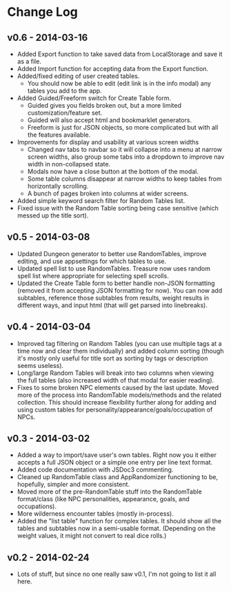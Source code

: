 Change Log
==========

v0.6 - 2014-03-16
-----------------

* Added Export function to take saved data from LocalStorage and save it as a file.
* Added Import function for accepting data from the Export function.
* Added/fixed editing of user created tables.
    * You should now be able to edit (edit link is in the info modal) any tables you add to the app.
* Added Guided/Freeform switch for Create Table form.
	* Guided gives you fields broken out, but a more limited customization/feature set.
	* Guided will also accept html and bookmarklet generators.
	* Freeform is just for JSON objects, so more complicated but with all the features available.
* Improvements for display and usability at various screen widths
	* Changed nav tabs to navbar so it will collapse into a menu at narrow screen widths, also group some tabs into a dropdown to improve nav width in non-collapsed state.
    * Modals now have a close button at the bottom of the modal.
    * Some table columns disappear at narrow widths to keep tables from horizontally scrolling.
    * A bunch of pages broken into columns at wider screens.
* Added simple keyword search filter for Random Tables list.
* Fixed issue with the Random Table sorting being case sensitive (which messed up the title sort).

v0.5 - 2014-03-08
-----------------

* Updated Dungeon generator to better use RandomTables, improve editing, and use appsettings for which tables to use.
* Updated spell list to use RandomTables. Treasure now uses random spell list where appropriate for selecting spell scrolls.
* Updated the Create Table form to better handle non-JSON formatting (removed it from accepting JSON formatting for now). You can now add subtables, reference those subtables from results, weight results in different ways, and input html (that will get parsed into linebreaks).

v0.4 - 2014-03-04
-----------------

* Improved tag filtering on Random Tables (you can use multiple tags at a time now and clear them individually) and added column sorting (though it's mostly only useful for title sort as sorting by tags or description seems useless).
* Long/large Random Tables will break into two columns when viewing the full tables (also increased width of that modal for easier reading).
* Fixes to some broken NPC elements caused by the last update. Moved more of the process into RandomTable models/methods and the related collection. This should increase flexibility further along for adding and using custom tables for personality/appearance/goals/occupation of NPCs.

v0.3 - 2014-03-02
-----------------

* Added a way to import/save user's own tables. Right now you it either accepts a full JSON object or a simple one entry per line text format.
* Added code documentation with JSDoc3 commenting.
* Cleaned up RandomTable class and AppRandomizer functioning to be, hopefully, simpler and more consistent.
* Moved more of the pre-RandomTable stuff into the RandomTable format/class (like NPC personalities, appearance, goals, and occupations).
* More wilderness encounter tables (mostly in-process).
* Added the "list table" function for complex tables. It should show all the tables and subtables now in a semi-usable format. (Depending on the weight values, it might not convert to real dice rolls.)


v0.2 - 2014-02-24
-----------------

* Lots of stuff, but since no one really saw v0.1, I'm not going to list it all here.